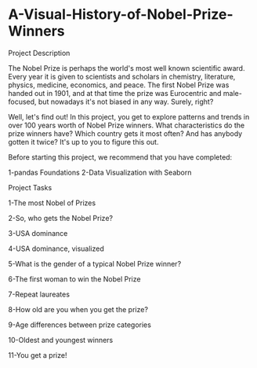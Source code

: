 # A-Visual-History-of-Nobel-Prize-Winners

Project Description

The Nobel Prize is perhaps the world's most well known scientific award. Every year it is given to scientists and scholars in chemistry, literature, physics, medicine, economics, and peace. The first Nobel Prize was handed out in 1901, and at that time the prize was Eurocentric and male-focused, but nowadays it's not biased in any way. Surely, right?

Well, let's find out! In this project, you get to explore patterns and trends in over 100 years worth of Nobel Prize winners. What characteristics do the prize winners have? Which country gets it most often? And has anybody gotten it twice? It's up to you to figure this out.

Before starting this project, we recommend that you have completed:

1-pandas Foundations
2-Data Visualization with Seaborn

Project Tasks

1-The most Nobel of Prizes

2-So, who gets the Nobel Prize?

3-USA dominance

4-USA dominance, visualized

5-What is the gender of a typical Nobel Prize winner?

6-The first woman to win the Nobel Prize

7-Repeat laureates

8-How old are you when you get the prize?

9-Age differences between prize categories

10-Oldest and youngest winners

11-You get a prize!
